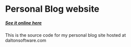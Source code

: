 # Personal Blog website
##### [See it online here](https://www.daltonsoftware.com)

This is the source code for my personal blog site hosted at daltonsoftware.com
